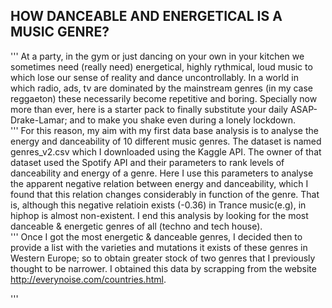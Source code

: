  ## HOW DANCEABLE AND ENERGETICAL IS A MUSIC GENRE?
'''
    At a party, in the gym or just dancing on your own in your kitchen we sometimes need (really need) energetical, highly rythmical, loud music to which lose our sense of reality and dance uncontrollably. In a world in which radio, ads, tv are dominated by the mainstream genres (in my case reggaeton) these necessarily become repetitive and boring. Specially now more than ever, here is a starter pack to finally substitute your daily ASAP-Drake-Lamar; and to make you shake even during a lonely lockdown.   
'''
    For this reason, my aim with my first data base analysis is to analyse the energy and danceability of 10 different music genres. The dataset is named genres_v2.csv which I downloaded using the Kaggle API. The owner of that dataset used the Spotify API and their parameters to rank levels of danceability and energy of a genre. Here I use this parameters to analyse the apparent negative relation between energy and danceability, which I found that this relation changes considerably in function of the genre. That is, although this negative relatioin exists (-0.36) in Trance music(e.g), in hiphop is almost non-existent. I end this analysis by looking for the most danceable & energetic genres of all (techno and tech house).  
 '''
    Once I got the most energetic & danceable genres, I decided then to provide a list with the varieties and mutations it exists of these genres in Western Europe; so to obtain greater stock of two genres that I previously thought to be narrower. I obtained this data by scrapping from the website http://everynoise.com/countries.html. 

'''
